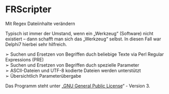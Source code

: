 # FRScripter
Mit Regex Dateiinhalte verändern

Typisch ist immer der Umstand, wenn ein „Werkzeug“ (Software) nicht existiert – dann schafft man sich das 
„Werkzeug“ selbst. In diesen Fall war Delphi7 hierbei sehr hilfreich.  

➢ Suchen und Ersetzen von Begriffen duch beliebige Texte via Perl Regular Expressions (PRE)  
➢ Suchen und Ersetzen von Begriffen duch spezielle Parameter  
➢ ASCII-Dateien und UTF-8 kodierte Dateien werden unterstützt  
➢ Übersichtlich Parameterübergabe  

Das Programm steht unter „[GNU General Public License](https://de.wikipedia.org/wiki/GNU_General_Public_License)“ - Version 3.
